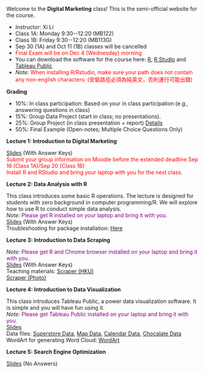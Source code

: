 Welcome to the **Digital Marketing** class! This is the semi-official website for the course.

- Instructor: Xi Li
- Class 1A: Monday 9:30--12:20 (MB122) 
- Class 1B: Friday 9:30--12:20 (MB113G)     
- Sep 30 (1A) and Oct 11 (1B) classes will be cancelled
- <span style="color:red"> Final Exam will be on Dec 4 (Wednesday) morning </span>       
- You can download the software for the course here: [R](https://cloud.r-project.org/), [R Studio](https://www.rstudio.com/products/rstudio/download/#download) and [Tableau Public](https://www.tableau.com/products/public/download) 
- *Note:* <span style="color:red">When installing R/Rstudio, make sure your path does not contain any non-english characters. (安裝路徑必須為純英文，否則運行可能出錯) </span>     

**Grading**     

- 10%: In class participation: Based on your in class participation (e.g., answering questions in class)    
- 15%: Group Data Project (start in class; no presentations).     
- 25%: Group Project (in class presentation + report) [Details](https://ximarketing.github.io/class/DM/6c8b8d614dbc9ef7495e200548cdc4116f7e4d4e/project)       
- 50%: Final Example (Open-notes; Multiple Choice Questions Only)     

**Lecture 1: Introduction to Digital Marketing**

[Slides](https://ximarketing.github.io/class/DM/1842f11edfcda6f9b97a8f0acb452d5d85569e97/1-intro.pdf) (With Answer Keys)               
<span style="color:red">Submit your group information on Moodle before the extended deadline Sep 16 (Class 1A)/Sep 20 (Class 1B) </span>    
<span style="color:red">Install R and RStudio and bring your laptop with you for the next class.</span>      

**Lecture 2: Data Analysis with R**     

This class introduces some basic R operations. The lecture is designed for students with zero background in computer programming/R. We will explore how to use R to conduct simple data analysis.    
*Note:* <span style="color:purple">Please get R installed on your laptop and bring it with you. </span>       
[Slides](https://ximarketing.github.io/class/DM/1842f11edfcda6f9b97a8f0acb452d5d85569e97/2-r.pdf) (With Answer Keys)     
Troubleshooting for package installation: [Here](https://ximarketing.github.io/class/package.html)         

**Lecture 3: Introduction to Data Scraping**   

*Note:* <span style="color:purple">Please get R and Chrome browser installed on your laptop and bring it with you. </span>       
[Slides](https://ximarketing.github.io/class/DM/1842f11edfcda6f9b97a8f0acb452d5d85569e97/3-scraping.pdf) (With Answer Keys)       
Teaching materials: [Scraper (HKU)](https://ximarketing.github.io/class/ABOM/HKU-Scraper.html)      
[Scraper (Photo)](https://ximarketing.github.io/class/ABOM/HKU-Photo-Scraper.html)        

**Lecture 4: Introduction to Data Visualization**   

This class introduces Tableau Public, a power data visualization software. It is simple and you will have fun using it.    
*Note:* <span style="color:purple">Please get Tableau Public installed on your laptop and bring it with you. </span>       
[Slides](https://ximarketing.github.io/class/DM/1842f11edfcda6f9b97a8f0acb452d5d85569e97/4-visualization.pdf)    
Data files: [Superstore Data](https://ximarketing.github.io/class/Superstore_Data.xls), [Map Data](https://ximarketing.github.io/data/tableau_map.xlsx), [Calendar Data](https://ximarketing.github.io/data/tableau_calendar.xlsx), [Chocalate Data](https://ximarketing.github.io/data/tableau_chocolate.xlsx)          
WordArt for generating Word Cloud: [WordArt](https://wordart.com/)    

**Lecture 5: Search Engine Optimization**    

[Slides](https://ximarketing.github.io/class/DM/1842f11edfcda6f9b97a8f0acb452d5d85569e97/5-pre.pdf) (No Answers)         



